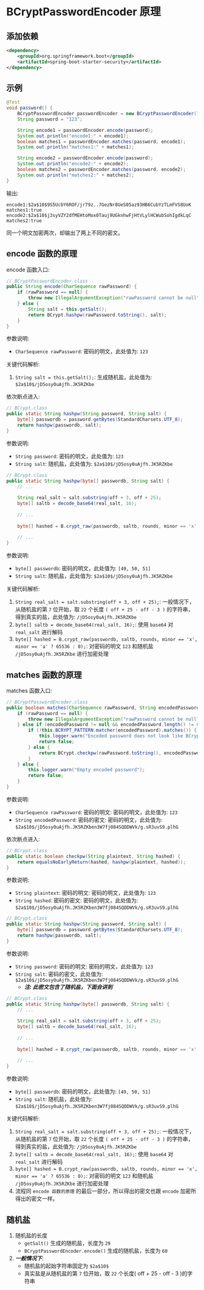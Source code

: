 # BCryptPasswordEncoder 原理

## 添加依赖

```xml
<dependency>
    <groupId>org.springframework.boot</groupId>
    <artifactId>spring-boot-starter-security</artifactId>
</dependency>
```

## 示例

```java
@Test
void password() {
    BCryptPasswordEncoder passwordEncoder = new BCryptPasswordEncoder();
    String password = "123";

    String encode1 = passwordEncoder.encode(password);
    System.out.println("encode1:" + encode1);
    boolean matches1 = passwordEncoder.matches(password, encode1);
    System.out.println("matches1:" + matches1);

    String encode2 = passwordEncoder.encode(password);
    System.out.println("encode2:" + encode2);
    boolean matches2 = passwordEncoder.matches(password, encode2);
    System.out.println("matches2:" + matches2);
}
```

输出:

```
encode1:$2a$10$9S5UcbY6ROF/jr79z..7GezNr8UeS05az93HB6CubYzTLmFVS8UoK
matches1:true
encode2:$2a$10$j3syVZY2dfMEHtoMox0Tauj9UGknhwFjHtVLylHCWubSohIgdkLqC
matches2:true
```

同一个明文加密两次，却输出了两上不同的密文。

## encode 函数的原理

encode 函数入口:

```java
// BCryptPasswordEncoder.class
public String encode(CharSequence rawPassword) {
    if (rawPassword == null) {
        throw new IllegalArgumentException("rawPassword cannot be null");
    } else {
        String salt = this.getSalt();
        return BCrypt.hashpw(rawPassword.toString(), salt);
    }
}
```

参数说明:

- ```CharSequence rawPassword```: 密码的明文，此处值为: ```123```

关键代码解析:

1. ```String salt = this.getSalt();```: 生成随机盐，此处值为: ```$2a$10$/jD5osy0uAjfh.JK5RZKbe```

依次断点进入:

```java
// BCrypt.class
public static String hashpw(String password, String salt) {
    byte[] passwordb = password.getBytes(StandardCharsets.UTF_8);
    return hashpw(passwordb, salt);
}
```

参数说明:

- ```String password```: 密码的明文，此处值为: ```123```
- ```String salt```: 随机盐，此处值为: ```$2a$10$/jD5osy0uAjfh.JK5RZKbe```

```java
// BCrypt.class
public static String hashpw(byte[] passwordb, String salt) {
    // ...
    
    String real_salt = salt.substring(off + 3, off + 25);
    byte[] saltb = decode_base64(real_salt, 16);
    
    // ...
    
    byte[] hashed = B.crypt_raw(passwordb, saltb, rounds, minor == 'x', minor == 'a' ? 65536 : 0);
    
    // ...
}
```

参数说明:

- ```byte[] passwordb```: 密码的明文，此处值为: ```[49, 50, 51]```
- ```String salt```: 随机盐，此处值为: ```$2a$10$/jD5osy0uAjfh.JK5RZKbe```

关键代码解析:

1. ```String real_salt = salt.substring(off + 3, off + 25);```: 一般情况下，从随机盐的第 ```7``` 位开始，取 ```22``` 个长度 ```( off + 25 - off - 3 )``` 的字符串，得到真实的盐，此处值为: ```/jD5osy0uAjfh.JK5RZKbe```
2. ```byte[] saltb = decode_base64(real_salt, 16);```: 使用 ```base64``` 对 ```real_salt``` 进行解码
3. ```byte[] hashed = B.crypt_raw(passwordb, saltb, rounds, minor == 'x', minor == 'a' ? 65536 : 0);```: 对密码的明文 ```123``` 和随机盐 ```/jD5osy0uAjfh.JK5RZKbe``` 进行加密处理

## matches 函数的原理

matches 函数入口:

```java
// BCryptPasswordEncoder.class
public boolean matches(CharSequence rawPassword, String encodedPassword) {
    if (rawPassword == null) {
        throw new IllegalArgumentException("rawPassword cannot be null");
    } else if (encodedPassword != null && encodedPassword.length() != 0) {
        if (!this.BCRYPT_PATTERN.matcher(encodedPassword).matches()) {
            this.logger.warn("Encoded password does not look like BCrypt");
            return false;
        } else {
            return BCrypt.checkpw(rawPassword.toString(), encodedPassword);
        }
    } else {
        this.logger.warn("Empty encoded password");
        return false;
    }
}
```

参数说明:

- ```CharSequence rawPassword```: 密码的明文: 密码的明文，此处值为: ```123```
- ```String encodedPassword```: 密码的密文: 密码的明文，此处值为: ```$2a$10$/jD5osy0uAjfh.JK5RZKben3W7fj084SQDDWVk/g.sR3uvS9.plhG```

依次断点进入:

```java
// BCrypt.class
public static boolean checkpw(String plaintext, String hashed) {
    return equalsNoEarlyReturn(hashed, hashpw(plaintext, hashed));
}
```

参数说明:

- ```String plaintext```: 密码的明文: 密码的明文，此处值为: ```123```
- ```String hashed```: 密码的密文: 密码的明文，此处值为: ```$2a$10$/jD5osy0uAjfh.JK5RZKben3W7fj084SQDDWVk/g.sR3uvS9.plhG```

```java
// BCrypt.class
public static String hashpw(String password, String salt) {
    byte[] passwordb = password.getBytes(StandardCharsets.UTF_8);
    return hashpw(passwordb, salt);
}
```

参数说明:

- ```String password```: 密码的明文: 密码的明文，此处值为: ```123```
- ```String salt```: 密码的密文，此处值为: ```$2a$10$/jD5osy0uAjfh.JK5RZKben3W7fj084SQDDWVk/g.sR3uvS9.plhG```
   - ***注: 此密文包含了随机盐，下面会讲到***

```java
// BCrypt.class
public static String hashpw(byte[] passwordb, String salt) {
    // ...
    
    String real_salt = salt.substring(off + 3, off + 25);
    byte[] saltb = decode_base64(real_salt, 16);
    
    // ...
    
    byte[] hashed = B.crypt_raw(passwordb, saltb, rounds, minor == 'x', minor == 'a' ? 65536 : 0);
    
    // ...
}
```

参数说明:

- ```byte[] passwordb```: 密码的明文，此处值为: ```[49, 50, 51]```
- ```String salt```: 随机盐，此处值为: ```$2a$10$/jD5osy0uAjfh.JK5RZKben3W7fj084SQDDWVk/g.sR3uvS9.plhG```

关键代码解析:

1. ```String real_salt = salt.substring(off + 3, off + 25);```: 一般情况下，从随机盐的第 ```7``` 位开始，取 ```22``` 个长度 ```( off + 25 - off - 3 )``` 的字符串，得到真实的盐，此处值为: ```/jD5osy0uAjfh.JK5RZKbe```
2. ```byte[] saltb = decode_base64(real_salt, 16);```: 使用 ```base64``` 对 ```real_salt``` 进行解码
3. ```byte[] hashed = B.crypt_raw(passwordb, saltb, rounds, minor == 'x', minor == 'a' ? 65536 : 0);```: 对密码的明文 ```123``` 和随机盐 ```/jD5osy0uAjfh.JK5RZKbe``` 进行加密处理
4. 流程同 ```encode 函数的原理``` 的最后一部分，所以得出的密文也跟 ```encode``` 加密所得出的密文一样。

## 随机盐

1. 随机盐的长度
   - ```getSalt()``` 生成的随机盐，长度为 ```29```
   - ```BCryptPasswordEncoder.encode()``` 生成的随机盐，长度为 ```60```
2. ***一般情况下***:
   - 随机盐的起始字符串固定为 ```$2a$10$```
   - 真实盐是从随机盐的第 ```7``` 位开始，取 ```22``` 个长度( off + 25 - off - 3 )的字符串
